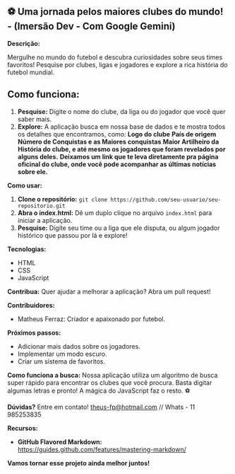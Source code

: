 ## ⚽  Uma jornada pelos maiores clubes do mundo! - (Imersão Dev - Com Google Gemini)

**Descrição:**

Mergulhe no mundo do futebol e descubra curiosidades sobre seus times favoritos! Pesquise por clubes, ligas e jogadores e explore a rica história do futebol mundial.

## Como funciona:

1. **Pesquise:** Digite o nome do clube, da liga ou do jogador que você quer saber mais.
2. **Explore:** A aplicação busca em nossa base de dados e te mostra todos os detalhes que encontramos, como:
**Logo do clube**
**País de origem**
**Número de Conquistas e as Maiores conquistas**
**Maior Artilheiro da História do clube, e até mesmo os jogadores que foram revelados por alguns deles.**
**Deixamos um link que te leva diretamente pra página oficinal do clube, onde você pode acompanhar as últimas notícias sobre ele.**


**Como usar:**

1. **Clone o repositório:** `git clone https://github.com/seu-usuario/seu-repositorio.git`
2. **Abra o index.html:** Dê um duplo clique no arquivo `index.html` para iniciar a aplicação.
3. **Pesquise:** Digite seu time ou a liga que ele disputa, ou algum jogador histórico que passou por lá e explore!

**Tecnologias:**
* HTML
* CSS
* JavaScript

**Contribua:**
Quer ajudar a melhorar a aplicação? Abra um pull request!

**Contribuidores:**
* Matheus Ferraz: Criador e apaixonado por futebol.

**Próximos passos:**
* Adicionar mais dados sobre os jogadores.
* Implementar um modo escuro.
* Criar um sistema de favoritos.

**Como funciona a busca:**
Nossa aplicação utiliza um algoritmo de busca super rápido para encontrar os clubes que você procura. Basta digitar algumas letras e pronto! A mágica do JavaScript faz o resto. ⚽️

**Dúvidas?**
Entre em contato!
theus-fp@hotmail.com //
Whats - 11 985253835

**Recursos:**
* **GitHub Flavored Markdown:** https://guides.github.com/features/mastering-markdown/

**Vamos tornar esse projeto ainda melhor juntos!**
